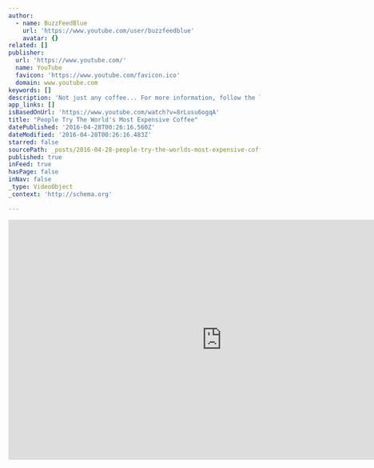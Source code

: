 ```yaml
---
author:
  - name: BuzzFeedBlue
    url: 'https://www.youtube.com/user/buzzfeedblue'
    avatar: {}
related: []
publisher:
  url: 'https://www.youtube.com/'
  name: YouTube
  favicon: 'https://www.youtube.com/favicon.ico'
  domain: www.youtube.com
keywords: []
description: 'Not just any coffee... For more information, follow the links below: http://www.bbc.com/news/uk-england-london-24034029 http://world.time.com/2013/10/02/the-worlds-most-expensive-coffee-is-a-cruel-cynical-scam/ Check out more awesome videos at BuzzFeedBlue! http://bit.ly/YTbuzzfeedblue MUSIC FIREWALK AUDIO NETWORK Made by BFMP www.buzzfeed.com/videoteam Film Footage courtesy of Shutterstock, Inc. BY: Kosin Sukhum GET MORE BUZZFEED www.buzzfeed.com/videoteam www.facebook.com/buzzfeedvideo www.instagram.com/buzzfeedvideo www.buzzfeed.com/video www.youtube.com/buzzfeedvideo www.youtube.com/buzzfeedyellow www.youtube.com/buzzfeedblue www.youtube.com/buzzfeedviolet BUZZFEED BLUE Bite-size knowledge for a big world from the BuzzFeed crew.'
app_links: []
isBasedOnUrl: 'https://www.youtube.com/watch?v=8rLusu6ogqA'
title: "People Try The World's Most Expensive Coffee"
datePublished: '2016-04-28T00:26:16.560Z'
dateModified: '2016-04-28T00:26:16.483Z'
starred: false
sourcePath: _posts/2016-04-28-people-try-the-worlds-most-expensive-coffee.md
published: true
inFeed: true
hasPage: false
inNav: false
_type: VideoObject
_context: 'http://schema.org'

---
```

<iframe src="https://cdn.embedly.com/widgets/media.html?src=https%3A%2F%2Fwww.youtube.com%2Fembed%2F8rLusu6ogqA%3Ffeature%3Doembed&amp;url=https%3A%2F%2Fwww.youtube.com%2Fwatch%3Fv%3D8rLusu6ogqA&amp;image=https%3A%2F%2Fi.ytimg.com%2Fvi%2F8rLusu6ogqA%2Fhqdefault.jpg&amp;key=b7d04c9b404c499eba89ee7072e1c4f7&amp;type=text%2Fhtml&amp;schema=youtube" width="854" height="480" scrolling="no" frameborder="0" allowfullscreen="" style=""></iframe>